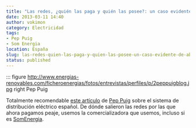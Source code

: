 ```yaml
---
title: "Las redes, ¿quién las paga y quién las posee?: un caso evidente de abuso de poder"
date: 2013-03-11 14:40
author: vokimon
category: Electricidad
tags:
- Pep Puig
- Som Energia
location: España
slug: las-redes-quien-las-paga-y-quien-las-posee-un-caso-evidente-de-abuso-de-poder
status: published
---
```


::: figure http://www.energias-renovables.com/ficheroenergias/fotos/entrevistas/perfiles/p/2peppuigblog.jpg right
	Pep Puig

<!-- PELICAN_BEGIN_SUMMARY -->
Totalmente recomendable [este artículo](http://www.energias-renovables.com/articulo/las-redes--quien-las-paga-y-20130311)
de [Pep Puig] sobre el sistema de distribución eléctrico español.
De dónde salieron las redes por las que ahora pagamos peaje, usemos la comercializadora que usemos, incluso si es [SomEnergia](http://somenergia.coop).
<!-- PELICAN_END_SUMMARY -->

[Pep Puig]: http://www.energias-renovables.com/energias/renovables/index/pag/perfil/colright/perfil/tip/perfil/pagant/Pep%20Puig/pagid/177/botid/177

